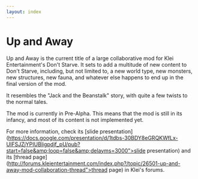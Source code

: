 ```yaml
---
layout: index
---
```



# Up and Away

Up and Away is the current title of a large collaborative mod for Klei Entertainment's Don't Starve. It sets to add a multitude of new content to Don't Starve, including, but not limited to, a new world type, new monsters, new structures, new fauna, and whatever else happens to end up in the final version of the mod.

It resembles the "Jack and the Beanstalk" story, with quite a few twists to the normal tales.

The mod is currently in Pre-Alpha. This means that the mod is still in its infancy, and most of its content is not implemented yet.

For more information, check its [slide presentation](https://docs.google.com/presentation/d/1tdbs-30BDY8eGRQKWfLx-UIFSJZjYPIUBligpdjf_pU/pub?start=false&amp;loop=false&amp;delayms=3000">slide presentation) and its [thread page](http://forums.kleientertainment.com/index.php?/topic/26501-up-and-away-mod-collaboration-thread">thread page) in Klei's forums.
